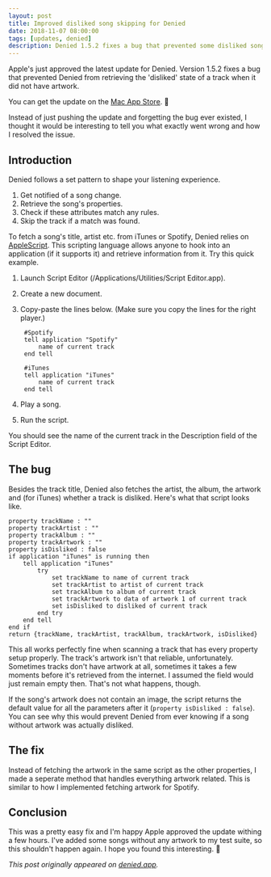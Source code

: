 ```yaml
---
layout: post
title: Improved disliked song skipping for Denied
date: 2018-11-07 08:00:00
tags: [updates, denied]
description: Denied 1.5.2 fixes a bug that prevented some disliked songs from being skipped.
---
```


Apple's just approved the latest update for Denied. Version 1.5.2 fixes a bug that prevented Denied from retrieving the 'disliked' state of a track when it did not have artwork.

You can get the update on the [Mac App Store](https://www.denied.app/appstore). 🚀


Instead of just pushing the update and forgetting the bug ever existed, I thought it would be interesting to tell you what exactly went wrong and how I resolved the issue.

<!-- more -->

## Introduction

Denied follows a set pattern to shape your listening experience.

1. Get notified of a song change.
1. Retrieve the song's properties.
1. Check if these attributes match any rules.
1. Skip the track if a match was found.

To fetch a song's title, artist etc. from iTunes or Spotify, Denied relies on [AppleScript](https://developer.apple.com/library/archive/documentation/AppleScript/Conceptual/AppleScriptLangGuide/introduction/ASLR_intro.html). This scripting language allows anyone to hook into an application (if it supports it) and retrieve information from it. Try this quick example.

1. Launch Script Editor (/Applications/Utilities/Script Editor.app).
2. Create a new document.
3. Copy-paste the lines below. (Make sure you copy the lines for the right player.)

        #Spotify
        tell application "Spotify"
        	name of current track
        end tell
        
        #iTunes
        tell application "iTunes"
        	name of current track
        end tell

1. Play a song.
1. Run the script.

You should see the name of the current track in the Description field of the Script Editor.

## The bug 

Besides the track title, Denied also fetches the artist, the album, the artwork and (for iTunes) whether a track is disliked. Here's what that script looks like.

```
property trackName : ""
property trackArtist : ""
property trackAlbum : ""
property trackArtwork : ""
property isDisliked : false
if application "iTunes" is running then
	tell application "iTunes"
		try
			set trackName to name of current track
			set trackArtist to artist of current track
			set trackAlbum to album of current track
			set trackArtwork to data of artwork 1 of current track
			set isDisliked to disliked of current track
		end try
	end tell
end if
return {trackName, trackArtist, trackAlbum, trackArtwork, isDisliked}
```

This all works perfectly fine when scanning a track that has every property setup properly. The track's artwork isn't that reliable, unfortunately. Sometimes tracks don't have artwork at all, sometimes it takes a few moments before it's retrieved from the internet. I assumed the field would just remain empty then. That's not what happens, though.

If the song's artwork does not contain an image, the script returns the default value for all the parameters after it (`property isDisliked : false`). You can see why this would prevent Denied from ever knowing if a song without artwork was actually disliked.

## The fix

Instead of fetching the artwork in the same script as the other properties, I made a seperate method that handles everything artwork related. This is similar to how I implemented fetching artwork for Spotify.

## Conclusion

This was a pretty easy fix and I'm happy Apple approved the update withing a few hours. I've added some songs without any artwork to my test suite, so this shouldn't happen again. I hope you found this interesting. 🙂

_This post originally appeared on [denied.app](https://www.denied.app/news/improved-disliked-song-skipping/)._
